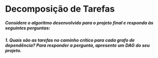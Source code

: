 # Decomposição de Tarefas
##### Considere o algoritmo desenvolvido para o projeto final e responda às seguintes perguntas:
##### 1. Quais são as tarefas no caminho crítico para cada grafo de dependência? Para responder a pergunta, apresente um DAG do seu projeto.


